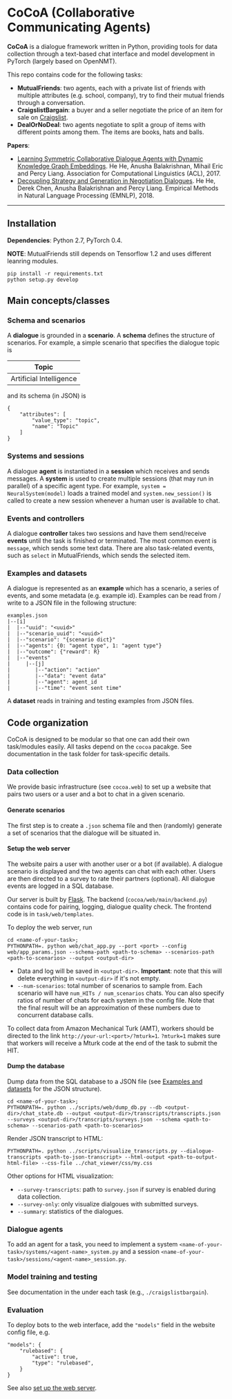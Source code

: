 # CoCoA (Collaborative Communicating Agents)

**CoCoA** is a dialogue framework written in Python, providing tools for
data collection through a text-based chat interface and
model development in PyTorch (largely based on OpenNMT).

This repo contains code for the following tasks:
- **MutualFriends**: two agents, each with a private list of friends with multiple attributes (e.g. school, company), try to find their mutual friends through a conversation.
- **CraigslistBargain**: a buyer and a seller negotiate the price of an item for sale on [Craigslist](https://sfbay.craigslist.org/).
- **DealOrNoDeal**: two agents negotiate to split a group of items with different points among them.  The items are books, hats and balls.

**Papers**:
- [Learning Symmetric Collaborative Dialogue Agents with Dynamic Knowledge Graph Embeddings](https://arxiv.org/pdf/1704.07130.pdf).
He He, Anusha Balakrishnan, Mihail Eric and Percy Liang.
Association for Computational Linguistics (ACL), 2017.
- [Decoupling Strategy and Generation in Negotiation Dialogues](https://arxiv.org/abs/1808.09637).
He He, Derek Chen, Anusha Balakrishnan and Percy Liang.
Empirical Methods in Natural Language Processing (EMNLP), 2018.

----------
## Installation
**Dependencies**: Python 2.7, PyTorch 0.4.

**NOTE**: MutualFriends still depends on Tensorflow 1.2 and uses different leanring modules.

```
pip install -r requirements.txt
python setup.py develop
```

## Main concepts/classes
### Schema and scenarios
A **dialogue** is grounded in a **scenario**.
A **schema** defines the structure of scenarios. For example, a simple scenario that specifies the dialogue topic is

| Topic      | 
| -------- | 
| Artificial Intelligence  | 

and its schema (in JSON) is
```
{
    "attributes": [
        "value_type": "topic",
        "name": "Topic"
    ]
}
```
### Systems and sessions
A dialogue **agent** is instantiated in a **session** which receives and sends messages. A **system** is used to create multiple sessions (that may run in parallel) of a specific agent type. For example, ```system = NeuralSystem(model)``` loads a trained model and ```system.new_session()``` is called to create a new session whenever a human user is available to chat.

### Events and controllers
A dialogue **controller** takes two sessions and have them send/receive **events** until the task is finished or terminated. The most common event is ```message```, which sends some text data. There are also task-related events, such as ```select``` in MutualFriends, which sends the selected item. 

### Examples and datasets
A dialogue is represented as an **example** which has a scenario, a series of events, and some metadata (e.g. example id). Examples can be read from / write to a JSON file in the following structure:
```
examples.json
|--[i]
|  |--"uuid": "<uuid>"
|  |--"scenario_uuid": "<uuid>"
|  |--"scenario": "{scenario dict}"
|  |--"agents": {0: "agent type", 1: "agent type"}
|  |--"outcome": {"reward": R}
|  |--"events"
|     |--[j]
|        |--"action": "action"
|        |--"data": "event data"
|        |--"agent": agent_id
|        |--"time": "event sent time"
```
A **dataset** reads in training and testing examples from JSON files.

## Code organization
CoCoA is designed to be modular so that one can add their own task/modules easily.
All tasks depend on the `cocoa` pacakge.
See documentation in the task folder for task-specific details. 

### Data collection
We provide basic infrastructure (see `cocoa.web`) to set up a website that pairs two users or a user and a bot to chat in a given scenario.

#### Generate scenarios
The first step is to create a ```.json``` schema file and then (randomly) generate a set of scenarios that the dialogue will be situated in.

#### <a name=web>Setup the web server</a>
The website pairs a user with another user or a bot (if available). A dialogue scenario is displayed and the two agents can chat with each other.
Users are then directed to a survey to rate their partners (optional).
All dialogue events are logged in a SQL database.

Our server is built by [Flask](http://flask.pocoo.org/).
The backend (```cocoa/web/main/backend.py```) contains code for pairing, logging, dialogue quality check.
The frontend code is in ```task/web/templates```.

To deploy the web server, run
```
cd <name-of-your-task>;
PYTHONPATH=. python web/chat_app.py --port <port> --config web/app_params.json --schema-path <path-to-schema> --scenarios-path <path-to-scenarios> --output <output-dir>
```
- Data and log will be saved in `<output-dir>`. **Important**: note that this will delete everything in `<output-dir>` if it's not empty.
- `--num-scenarios`: total number of scenarios to sample from. Each scenario will have `num_HITs / num_scenarios` chats.
You can also specify ratios of number of chats for each system in the config file.
Note that the final result will be an approximation of these numbers due to concurrent database calls.

To collect data from Amazon Mechanical Turk (AMT), workers should be directed to the link ```http://your-url:<port>/?mturk=1```.
`?mturk=1` makes sure that workers will receive a Mturk code at the end of the task to submit the HIT.

#### <a name=visualize>Dump the database</a>
Dump data from the SQL database to a JSON file (see [Examples and datasets](#examples-and-datasets) for the JSON structure).
```
cd <name-of-your-task>;
PYTHONPATH=. python ../scripts/web/dump_db.py --db <output-dir>/chat_state.db --output <output-dir>/transcripts/transcripts.json --surveys <output-dir>/transcripts/surveys.json --schema <path-to-schema> --scenarios-path <path-to-scenarios> 
```
Render JSON transcript to HTML:
```
PYTHONPATH=. python ../scripts/visualize_transcripts.py --dialogue-transcripts <path-to-json-transcript> --html-output <path-to-output-html-file> --css-file ../chat_viewer/css/my.css
```
Other options for HTML visualization:
- `--survey-transcripts`: path to `survey.json` if survey is enabled during data collection.
- `--survey-only`: only visualize dialgoues with submitted surveys.
- `--summary`: statistics of the dialogues.

### Dialogue agents
To add an agent for a task, you need to implement a system ```<name-of-your-task>/systems/<agent-name>_system.py```
and a session ```<name-of-your-task>/sessions/<agent-name>_session.py```.

### Model training and testing
See documentation in the under each task (e.g., `./craigslistbargain`).

### Evaluation
To deploy bots to the web interface, add the `"models"` field in the website config file,
e.g.
```
"models": {
    "rulebased": {
        "active": true,
        "type": "rulebased",
    }
}
```
See also [set up the web server](#web).
